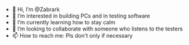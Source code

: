 - 👋 Hi, I’m @Zabrark
- 👀 I’m interested in building PCs and in testing software
- 🌱 I’m currently learning how to stay calm
- 💞️ I’m looking to collaborate with someone who listens to the testers
- 📫 How to reach me: Pls don't only if necessary

<!---
Zabrark/Zabrark is a ✨ special ✨ repository because its `README.md` (this file) appears on your GitHub profile.
You can click the Preview link to take a look at your changes.
--->
